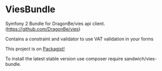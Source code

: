# ViesBundle

Symfony 2 Bundle for DragonBe/vies api client. (https://github.com/DragonBe/vies)

Contains a constraint and validator to use VAT validation in your forms

This project is on [Packagist!](https://packagist.org/packages/sandwich/vies-bundle)

To install the latest stable version use composer require sandwich/vies-bundle.
